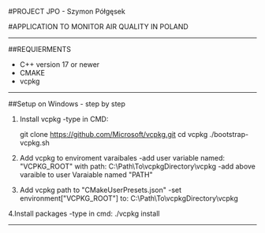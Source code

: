 ﻿#PROJECT JPO - Szymon Półgęsek

#APPLICATION TO MONITOR AIR QUALITY IN POLAND
_______________________________________________________________________________

##REQUIERMENTS
- C++ version 17 or newer
- CMAKE
- vcpkg
______________________________________________________________________________

##Setup on Windows - step by step

1. Install vcpkg 
-type in CMD:
																
	git clone https://github.com/Microsoft/vcpkg.git
    cd vcpkg
    ./bootstrap-vcpkg.sh


2. Add vcpkg to enviroment varaibales
	-add user variable named: "VCPKG_ROOT" with path: C:\Path\To\vcpkgDirectory\vcpkg
	-add above varaible to user Varaiable named "PATH"

3. Add vcpkg path to "CMakeUserPresets.json"
	-set environment["VCPKG_ROOT"] to: C:\Path\To\vcpkgDirectory\vcpkg

4.Install packages
-type in cmd:
 ./vcpkg install

 ______________________________________________________________________________

